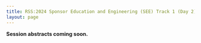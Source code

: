 ```yaml
---
title: RSS:2024 Sponsor Education and Engineering (SEE) Track 1 (Day 2)
layout: page
---
```

**Session abstracts coming soon.**